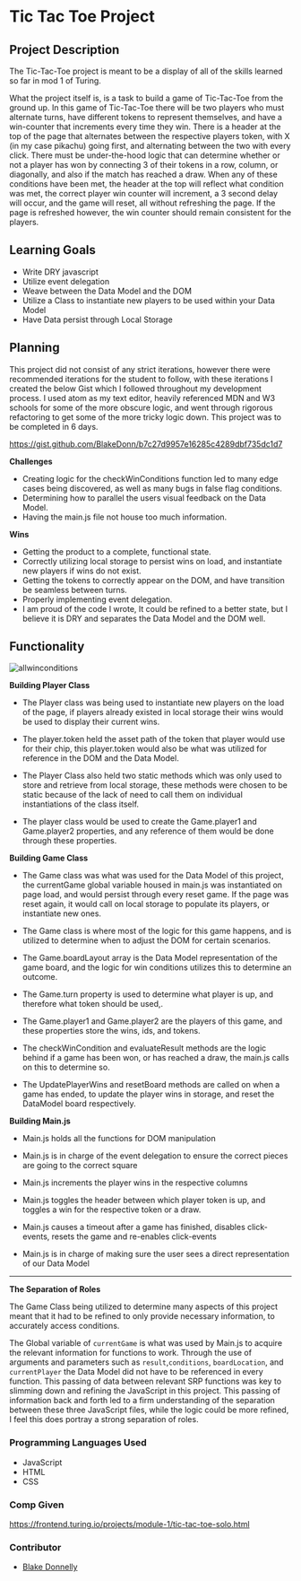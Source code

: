 # Tic Tac Toe Project

## Project Description ##

The Tic-Tac-Toe project is meant to be a display of all of the skills learned so far in mod 1 of Turing. 

What the project itself is, is a task to build a game of Tic-Tac-Toe from the ground up. In this game of Tic-Tac-Toe there will be two players who must alternate turns, have different tokens to represent themselves, and have a win-counter that increments every time they win. There is a header at the top of the page that alternates between the respective players token, with X (in my case pikachu) going first, and alternating between the two with every click. There must be under-the-hood logic that can determine whether or not a player has won by connecting 3 of their tokens in a row, column, or diagonally, and also if the match has reached a draw. When any of these conditions have been met, the header at the top will reflect what condition was met, the correct player win counter will increment, a 3 second delay will occur, and the game will reset, all without refreshing the page. If the page is refreshed however, the win counter should remain consistent for the players. 

## Learning Goals ##

* Write DRY javascript
* Utilize event delegation 
* Weave between the Data Model and the DOM
* Utilize a Class to instantiate new players to be used within your Data Model
* Have Data persist through Local Storage

## Planning ##

This project did not consist of any strict iterations, however there were recommended iterations for the student to follow, with these iterations I created the below Gist which I followed throughout my development process. I used atom as my text editor, heavily referenced MDN and W3 schools for some of the more obscure logic, and went through rigorous refactoring to get some of the more tricky logic down. This project was to be completed in 6 days.

https://gist.github.com/BlakeDonn/b7c27d9957e16285c4289dbf735dc1d7


**Challenges**

* Creating logic for the checkWinConditions function led to many edge cases being discovered, as well as many bugs in false flag conditions.
* Determining how to parallel the users visual feedback on the Data Model.
* Having the main.js file not house too much information.


**Wins**

* Getting the product to a complete, functional state.
* Correctly utilizing local storage to persist wins on load, and instantiate new players if wins do not exist.
* Getting the tokens to correctly appear on the DOM, and have transition be seamless between turns.
* Properly implementing event delegation.
* I am proud of the code I wrote, It could be refined to a better state, but I believe it is DRY and separates the Data Model and the DOM well.


## Functionality ##

![allwinconditions](https://i.imgur.com/Cac3bqy.gif)

**Building Player Class**

* The Player class was being used to instantiate new players on the load of the page, if players already existed in local storage their wins would be used to display their current wins.

* The player.token held the asset path of the token that player would use for their chip, this player.token would also be what was utilized for reference in the DOM and the Data Model.

* The Player Class also held two static methods which was only used to store and retrieve from local storage, these methods were chosen to be static because of the lack of need to call them on individual instantiations of the class itself.

* The player class would be used to create the Game.player1 and Game.player2 properties, and any reference of them would be done through these properties.

**Building Game Class**

* The Game class was what was used for the Data Model of this project, the currentGame global variable housed in main.js was instantiated on page load, and would persist through every reset game. If the page was reset again, it would call on local storage to populate its players, or instantiate new ones.

* The Game class is where most of the logic for this game happens, and is utilized to determine when to adjust the DOM for certain scenarios.

* The Game.boardLayout array is the Data Model representation of the game board, and the logic for win conditions utilizes this to determine an outcome.

* The Game.turn property is used to determine what player is up, and therefore what token should be used,.

* The Game.player1 and Game.player2 are the players of this game, and these properties store the wins, ids, and tokens.

* The checkWinCondition and evaluateResult methods are the logic behind if a game has been won, or has reached a draw, the main.js calls on this to determine so.

* The UpdatePlayerWins and resetBoard methods are called on when a game has ended, to update the player wins in storage, and reset the DataModel board respectively.

**Building Main.js**
 
* Main.js holds all the functions for DOM manipulation 

* Main.js is in charge of the event delegation to ensure the correct pieces are going to the correct square

* Main.js increments the player wins in the respective columns

* Main.js toggles the header between which player token is up, and toggles a win for the respective token or a draw.

* Main.js causes a timeout after a game has finished, disables click-events, resets the game and re-enables click-events

* Main.js is in charge of making sure the user sees a direct representation of our Data Model

___

**The Separation of Roles**

The Game Class being utilized to determine many aspects of this project meant that it had to be refined to only provide necessary information, to accurately access conditions. 

The Global variable of `currentGame` is what was used by Main.js to acquire the relevant information for functions to work. Through the use of arguments and parameters such as `result`,`conditions`, `boardLocation`, and `currentPlayer` the Data Model did not have to be referenced in every function. This passing of data between relevant SRP functions was key to slimming down and refining the JavaScript in this project. This passing of information back and forth led to a firm understanding of the separation between these three JavaScript files, while the logic could be more refined, I feel this does portray a strong separation of roles.

### Programming Languages Used ###

* JavaScript
* HTML
* CSS


### Comp Given ###

https://frontend.turing.io/projects/module-1/tic-tac-toe-solo.html

### Contributor ###

* [Blake Donnelly](https://gist.github.com/BlakeDonn)


